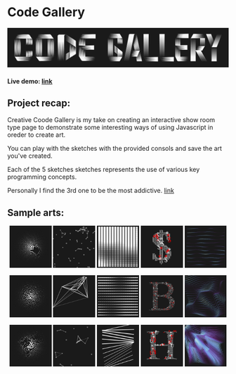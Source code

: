 # Code Gallery

<img alt="logo"  src="./ReadmeFiles/logo.png">

#### Live demo: [link](https://0xleodev.github.io/Code-Gallery/)

## Project recap:

Creative Coode Gallery is my take on creating an interactive show room type page to demonstrate some interesting ways of using Javascript in oreder to create art.

You can play with the sketches with the provided consols and save the art you've created.

Each of the 5 sketches sketches represents the use of various key programming concepts.

Personally I find the 3rd one to be the most addictive. [link](https://0xleodev.github.io/Code-Gallery/#/sketch-03)

## Sample arts:

<p align="center">
<img alt="sample 1"  src="./ReadmeFiles/sample(1).png" width="19%">
<img alt="sample 4"  src="./ReadmeFiles/sample(4).png" width="19%">
<img alt="sample 7"  src="./ReadmeFiles/sample(7).png" width="19%">
<img alt="sample 10"  src="./ReadmeFiles/sample(10).png" width="19%">
<img alt="sample 13"  src="./ReadmeFiles/sample(13).png" width="19%">
</p>
<p align="center">
<img alt="sample 2"  src="./ReadmeFiles/sample(2).png" width="19%">
<img alt="sample 5"  src="./ReadmeFiles/sample(5).png" width="19%">
<img alt="sample 8"  src="./ReadmeFiles/sample(8).png" width="19%">
<img alt="sample 11"  src="./ReadmeFiles/sample(11).png" width="19%">
<img alt="sample 14"  src="./ReadmeFiles/sample(14).png" width="19%">
</p>
<p align="center">
<img alt="sample 3"  src="./ReadmeFiles/sample(3).png" width="19%">
<img alt="sample 6"  src="./ReadmeFiles/sample(6).png" width="19%">
<img alt="sample 9"  src="./ReadmeFiles/sample(9).png" width="19%">
<img alt="sample 12"  src="./ReadmeFiles/sample(12).png" width="19%">
<img alt="sample 15"  src="./ReadmeFiles/sample(15).png" width="19%">
</p>
